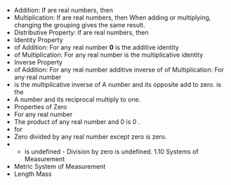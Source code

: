 - Addition: If are real numbers, then
- Multiplication: If are real numbers, then
When adding or multiplying, changing the grouping gives the same result.
- Distributive Property: If are real numbers, then
- Identity Property
- of Addition: For any real number
$\mathbf{0}$ is the additive identity
- of Multiplication: For any real number is the multiplicative identity
- Inverse Property
- of Addition: For any real number additive inverse of
of Multiplication: For any real number
- is the multiplicative inverse of
A number and its opposite add to zero. is the
- A number and its reciprocal multiply to one.
- Properties of Zero
- For any real number
- The product of any real number and 0 is 0 .
- for
- Zero divided by any real number except zero is zero.
- - is undefined - Division by zero is undefined.
1.10 Systems of Measurement
- Metric System of Measurement
- Length
Mass
